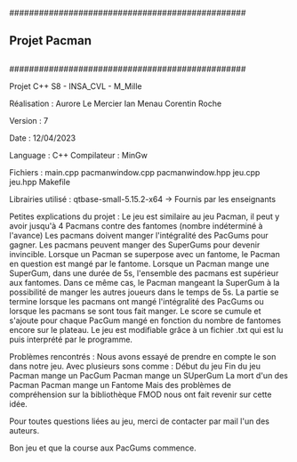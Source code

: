 ################################################
##                                            ##
##                Projet Pacman               ##
##                                            ##
################################################

Projet C++ S8 - INSA_CVL - M_Mille

Réalisation :   Aurore Le Mercier
                Ian Menau
                Corentin Roche

Version :       7

Date :          12/04/2023

Language :      C++
Compilateur :   MinGw

Fichiers :      main.cpp
                pacmanwindow.cpp
                pacmanwindow.hpp
                jeu.cpp
                jeu.hpp
                Makefile

Librairies utilisé : 
                qtbase-small-5.15.2-x64 -> Fournis par les enseignants

Petites explications du projet :
    Le jeu est similaire au jeu Pacman, il peut y avoir jusqu'à 4 Pacmans contre des fantomes (nombre indéterminé à l'avance)
    Les pacmans doivent manger l'intégralité des PacGums pour gagner. Les pacmans peuvent manger des SuperGums pour devenir invincible.
    Lorsque un Pacman se superpose avec un fantome, le Pacman en question est mangé par le fantome.
    Lorsque un Pacman mange une SuperGum, dans une durée de 5s, l'ensemble des pacmans est supérieur aux fantomes.
    Dans ce même cas, le Pacman mangeant la SuperGum à la possibilité de manger les autres joueurs dans le temps de 5s.
    La partie se termine lorsque les pacmans ont mangé l'intégralité des PacGums ou lorsque les pacmans se sont tous fait manger.
    Le score se cumule et s'ajoute pour chaque PacGum mangé en fonction du nombre de fantomes encore sur le plateau.
    Le jeu est modifiable grâce à un fichier .txt qui est lu puis interprété par le programme.


Problèmes rencontrés : 
    Nous avons essayé de prendre en compte le son dans notre jeu.
    Avec plusieurs sons comme : 
        Début du jeu
        Fin du jeu
        Pacman mange un PacGum
        Pacman mange un SUperGum
        La mort d'un des Pacman
        Pacman mange un Fantome
    Mais des problèmes de compréhension sur la bibliothèque FMOD nous ont fait revenir 
    sur cette idée.


Pour toutes questions liées au jeu, merci de contacter par mail l'un des auteurs.

Bon jeu et que la course aux PacGums commence.
